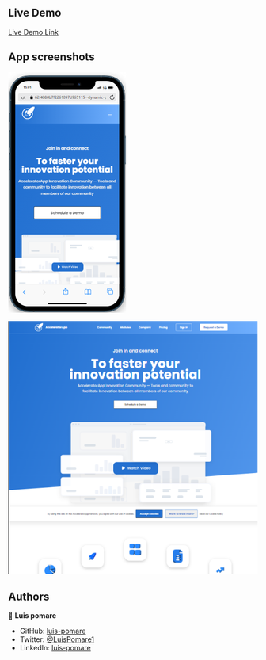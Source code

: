 ## Live Demo

[Live Demo Link](https://62f4080b7f2261097d965115--dynamic-pie-b5b6b3.netlify.app/)

## App screenshots

[<img src="./screenshots/mobile.png">](https://62f4080b7f2261097d965115--dynamic-pie-b5b6b3.netlify.app/)

[<img src="./screenshots/desktop.png">](https://62f4080b7f2261097d965115--dynamic-pie-b5b6b3.netlify.app/)

## Authors

👤 **Luis pomare**

- GitHub: [luis-pomare](https://github.com/luis-pomare)
- Twitter: [@LuisPomare1](https://twitter.com/LuisPomare1)
- LinkedIn: [luis-pomare](https://www.linkedin.com/in/luis-pomare/)
